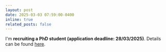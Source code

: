 ```yaml
---
layout: post
date: 2025-03-03 07:59:00-0400
inline: true
related_posts: false
---
```


I'm **recruiting a PhD student (application deadline: 28/03/2025)**. Details can be found <a href="https://www.quantiki.org/position/phd-position-quantum-information-theory-ipaqs-heriot-watt-univeristy-edinburgh">here</a>.